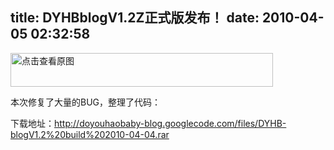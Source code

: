 title: DYHBblogV1.2Z正式版发布！
date: 2010-04-05 02:32:58
---

<p>
	<a href="width/upload/201004/1bbc62f4eb7deda8e67b78923df6937b-20100404133404.gif" id="file:" target="_blank"><img border="0" height="54" src="width/upload/201004/1bbc62f4eb7deda8e67b78923df6937b-20100404133404.gif" title="点击查看原图" width="420" /></a></p>
<p>
	本次修复了大量的BUG，整理了代码：</p>
<p>
	下载地址：<a href="http://doyouhaobaby-blog.googlecode.com/files/DYHB-blogV1.2%20build%202010-04-04.rar">http://doyouhaobaby-blog.googlecode.com/files/DYHB-blogV1.2%20build%202010-04-04.rar</a></p>
<p>
	&nbsp;</p>
<p>
	&nbsp;</p>